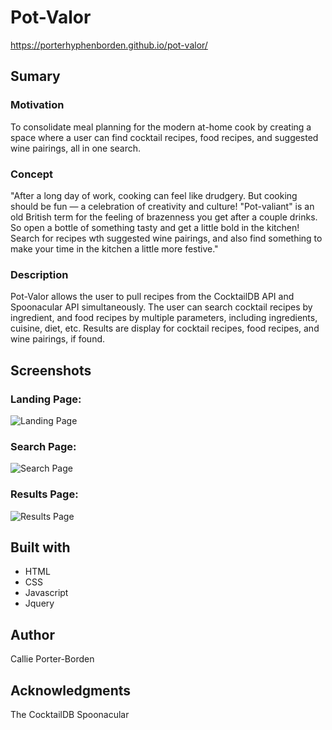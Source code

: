 # Pot-Valor

https://porterhyphenborden.github.io/pot-valor/

## Sumary

### Motivation

To consolidate meal planning for the modern at-home cook by creating a space where a user can find  cocktail recipes, food recipes, and suggested wine pairings, all in one search.

### Concept

"After a long day of work, cooking can feel like drudgery. But cooking should be fun — a celebration of creativity and culture! "Pot-valiant" is an old British term for the feeling of brazenness you get after a couple drinks. So open a bottle of something tasty and get a little bold in the kitchen! Search for recipes wth suggested wine pairings, and also find something to make your time in the kitchen a little more festive."

### Description

Pot-Valor allows the user to pull recipes from the CocktailDB API and Spoonacular API simultaneously.  The user can search cocktail recipes by ingredient, and food recipes by multiple parameters, including ingredients, cuisine, diet, etc.  Results are display for cocktail recipes, food recipes, and wine pairings, if found.

## Screenshots

### Landing Page:

![Landing Page](https://i.imgur.com/prXWqiA.png)

### Search Page:

![Search Page](https://i.imgur.com/0JOXz9a.png)

### Results Page:

![Results Page](https://i.imgur.com/UCAhOT0.png)

## Built with

* HTML
* CSS
* Javascript
* Jquery

## Author

Callie Porter-Borden

## Acknowledgments

The CocktailDB
Spoonacular



